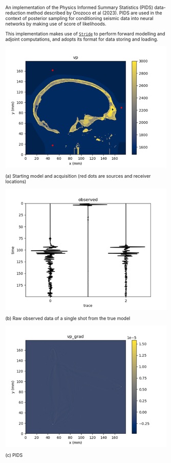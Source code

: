 An implementation of the Physics Informed Summary Statistics (PIDS) data-reduction method described by Orozoco et al (2023). PIDS are used in the context of posterior sampling for conditioning seismic data into neural networks by making use of score of likelihoods.

This implementation makes use of [`Stride`](https://github.com/trustimaging/stride) to perform forward modelling and adjoint computations, and adopts its format for data storing and loading.


![](figures/example_x0_problem.png)

(a) Starting model and acquisition (red dots are sources and receiver locations)

![](figures/example_data.png)

(b) Raw observed data of a single shot from the true model

![](figures/example_pids.png)

(c) PIDS 
